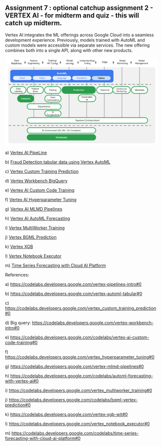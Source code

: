 Assignment 7 : optional catchup assignment 2 - VERTEX AI - for midterm and quiz - this will catch up midterm.
-
Vertex AI integrates the ML offerings across Google Cloud into a seamless development experience. Previously, models trained with AutoML and custom models were accessible via separate services. The new offering combines both into a single API, along with other new products. 

![alt text](https://github.com/raghavadevarajeurs/cmpe-297-advanced-deep-learning/blob/main/Assignment%207%20Vertex%20AI/Vertex%20AI.png)

a) [Vertex AI PipeLine](https://github.com/raghavadevarajeurs/cmpe-297-advanced-deep-learning/blob/main/Assignment%207%20Vertex%20AI/Vertex_AI_PipeLines.pdf)

b) [Fraud Detection tabular data using Vertex AutoML](https://github.com/raghavadevarajeurs/cmpe-297-advanced-deep-learning/blob/main/Assignment%207%20Vertex%20AI/Fraud_detection_AutoML.pdf) 

c) [Vertex Custom Training Prediction](https://github.com/raghavadevarajeurs/cmpe-297-advanced-deep-learning/blob/main/Assignment%207%20Vertex%20AI/Vertex_AI_Custom_Model.pdf)

d) [Vertex Workbench BigQuery](https://github.com/raghavadevarajeurs/cmpe-297-advanced-deep-learning/blob/main/Assignment%207%20Vertex%20AI/Vertex_AI_BigQuery.pdf)

e) [Vertex AI Custom Code Training](https://github.com/raghavadevarajeurs/cmpe-297-advanced-deep-learning/blob/main/Assignment%207%20Vertex%20AI/VertexAI_Custom_Code_Training.pdf)

f) [Vertex AI Hyperparameter Tuning](https://github.com/raghavadevarajeurs/cmpe-297-advanced-deep-learning/blob/main/Assignment%207%20Vertex%20AI/Vertex_AI_HyperParameter_Tuning.pdf)

g) [Vertex AI MLMD Pipelines]()

h) [Vertex AI AutoML Forecasting]()

i) [Vertex MultiWorker Training]()

j) [Vertex BGML Prediction]()

k) [Vertex XGB]()

l) [Vertex Notebook Executor]()

m) [Time Series Forecasting with Cloud AI Platform]()

References:

a) https://codelabs.developers.google.com/vertex-pipelines-intro#0 

b) https://codelabs.developers.google.com/vertex-automl-tabular#0 

c) https://codelabs.developers.google.com/vertex_custom_training_prediction#0 

d) Big query: https://codelabs.developers.google.com/vertex-workbench-intro#0

e) https://codelabs.developers.google.com/codelabs/vertex-ai-custom-code-training#0 

f) https://codelabs.developers.google.com/vertex_hyperparameter_tuning#0

g) https://codelabs.developers.google.com/vertex-mlmd-pipelines#0

h) https://codelabs.developers.google.com/codelabs/automl-forecasting-with-vertex-ai#0 

i) https://codelabs.developers.google.com/vertex_multiworker_training#0 

j) https://codelabs.developers.google.com/codelabs/bqml-vertex-prediction#0

k) https://codelabs.developers.google.com/vertex-xgb-wit#0 

l) https://codelabs.developers.google.com/vertex_notebook_executor#0 

m) https://codelabs.developers.google.com/codelabs/time-series-forecasting-with-cloud-ai-platform#0

